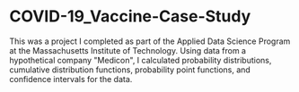 # COVID-19_Vaccine-Case-Study
This was a project I completed as part of the Applied Data Science Program at the Massachusetts Institute of Technology. Using data from a hypothetical company "Medicon", I calculated probability distributions, cumulative distribution functions, probability point functions, and confidence intervals for the data.
